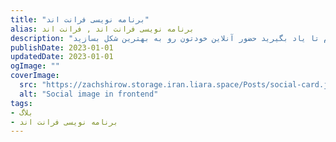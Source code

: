 ```yaml
---
title: "برنامه نویسی فرانت اند"
alias: برنامه نویسی فرانت اند , فرانت اند
description: "تجربه هایی که در خصوص برنامه نویسی فرانت اند دارم رو باهاتون به اشتراک میذارم تا یاد بگیرید حضور آنلاین خودتون رو به بهترین شکل بسازید."
publishDate: 2023-01-01
updatedDate: 2023-01-01
ogImage: ""
coverImage: 
  src: "https://zachshirow.storage.iran.liara.space/Posts/social-card.jpg"
  alt: "Social image in frontend"
tags: 
- بلاگ
- برنامه نویسی فرانت اند
---
```



